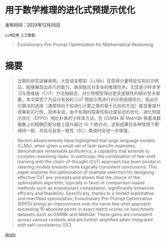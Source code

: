 # 用于数学推理的进化式预提示优化

发布时间：2024年12月05日

`LLM应用` `人工智能`

> Evolutionary Pre-Prompt Optimization for Mathematical Reasoning

# 摘要

> 近期的研究进展表明，大型语言模型（LLMs）在获得少量特定任务的示例后，能够展现出非凡的能力，甚至能应对复杂的推理任务。尤其是少样本学习与思维链（CoT）方法相结合，对引导模型得出更具逻辑性的结论至关重要。本文探究了为设计有效的 CoT 预提示而进行的示例选择优化，指出优化算法的选择（通常倾向于如进化计算之类的基于比较的方法）能显著提升效果和可行性。具体来说，由于有限的探索性和过度拟合的优化，进化预提示优化（EPPO）相比朴素的少样本方法，在 GSM8k 和 MathQA 等基准数据集上的精确匹配分数上提升超过 10 个绝对点。这些成果在各种情境下都保持一致，并且与自我一致性（SC）集成时会进一步增强。

> Recent advancements have highlighted that large language models (LLMs), when given a small set of task-specific examples, demonstrate remarkable proficiency, a capability that extends to complex reasoning tasks. In particular, the combination of few-shot learning with the chain-of-thought (CoT) approach has been pivotal in steering models towards more logically consistent conclusions. This paper explores the optimization of example selection for designing effective CoT pre-prompts and shows that the choice of the optimization algorithm, typically in favor of comparison-based methods such as evolutionary computation, significantly enhances efficacy and feasibility. Specifically, thanks to a limited exploitative and overfitted optimization, Evolutionary Pre-Prompt Optimization (EPPO) brings an improvement over the naive few-shot approach exceeding 10 absolute points in exact match scores on benchmark datasets such as GSM8k and MathQA. These gains are consistent across various contexts and are further amplified when integrated with self-consistency (SC)

[Arxiv](https://arxiv.org/abs/2412.04291)